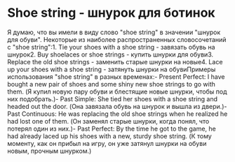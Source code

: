 # Shoe string - шнурок для ботинок

Я думаю, что вы имели в виду слово "shoe string" в значении "шнурок для обуви". Некоторые из наиболее распространенных словосочетаний с "shoe string":1. Tie your shoes with a shoe string - завязать обувь на шнурок2. Buy shoelaces or shoe strings - купить шнурки для обуви3. Replace the old shoe strings - заменить старые шнурки на новые4. Lace up your shoes with a shoe string - затянуть шнурки на обувиПримеры использования "shoe string" в разных временах:- Present Perfect: I have bought a new pair of shoes and some shiny new shoe strings to go with them. (Я купил новую пару обуви и блестящие новые шнурки, чтобы под них подобрать.)- Past Simple: She tied her shoes with a shoe string and headed out the door. (Она завязала обувь на шнурок и вышла из двери.)- Past Continuous: He was replacing the old shoe strings when he realized he had lost one of them. (Он заменял старые шнурки, когда понял, что потерял один из них.)- Past Perfect: By the time he got to the game, he had already laced up his shoes with a new, sturdy shoe string. (К тому моменту, как он прибыл на игру, он уже затянул шнурки на обуви новым, прочным шнурком.)
